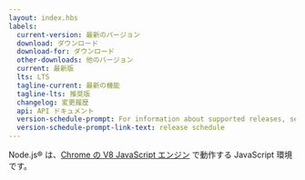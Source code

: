 ```yaml
---
layout: index.hbs
labels:
  current-version: 最新のバージョン
  download: ダウンロード
  download-for: ダウンロード
  other-downloads: 他のバージョン
  current: 最新版
  lts: LTS
  tagline-current: 最新の機能
  tagline-lts: 推奨版
  changelog: 変更履歴
  api: API ドキュメント
  version-schedule-prompt: For information about supported releases, see the
  version-schedule-prompt-link-text: release schedule
---
```


Node.js® は、[Chrome の V8 JavaScript エンジン](https://v8.dev/) で動作する JavaScript 環境です。
